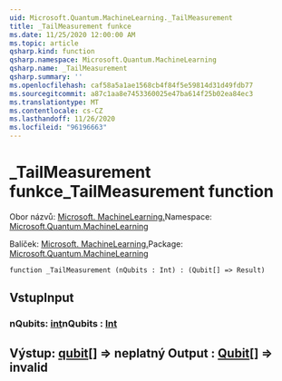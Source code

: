 ```yaml
---
uid: Microsoft.Quantum.MachineLearning._TailMeasurement
title: _TailMeasurement funkce
ms.date: 11/25/2020 12:00:00 AM
ms.topic: article
qsharp.kind: function
qsharp.namespace: Microsoft.Quantum.MachineLearning
qsharp.name: _TailMeasurement
qsharp.summary: ''
ms.openlocfilehash: caf58a5a1ae1568cb4f84f5e59814d31d49fdb77
ms.sourcegitcommit: a87c1aa8e7453360025e47ba614f25b02ea84ec3
ms.translationtype: MT
ms.contentlocale: cs-CZ
ms.lasthandoff: 11/26/2020
ms.locfileid: "96196663"
---
```

# <a name="_tailmeasurement-function"></a><span data-ttu-id="6120d-102">_TailMeasurement funkce</span><span class="sxs-lookup"><span data-stu-id="6120d-102">_TailMeasurement function</span></span>

<span data-ttu-id="6120d-103">Obor názvů: [Microsoft. MachineLearning.](xref:Microsoft.Quantum.MachineLearning)</span><span class="sxs-lookup"><span data-stu-id="6120d-103">Namespace: [Microsoft.Quantum.MachineLearning](xref:Microsoft.Quantum.MachineLearning)</span></span>

<span data-ttu-id="6120d-104">Balíček: [Microsoft. MachineLearning.](https://nuget.org/packages/Microsoft.Quantum.MachineLearning)</span><span class="sxs-lookup"><span data-stu-id="6120d-104">Package: [Microsoft.Quantum.MachineLearning](https://nuget.org/packages/Microsoft.Quantum.MachineLearning)</span></span>




```qsharp
function _TailMeasurement (nQubits : Int) : (Qubit[] => Result)
```


## <a name="input"></a><span data-ttu-id="6120d-105">Vstup</span><span class="sxs-lookup"><span data-stu-id="6120d-105">Input</span></span>

### <a name="nqubits--int"></a><span data-ttu-id="6120d-106">nQubits: [int](xref:microsoft.quantum.lang-ref.int)</span><span class="sxs-lookup"><span data-stu-id="6120d-106">nQubits : [Int](xref:microsoft.quantum.lang-ref.int)</span></span>





## <a name="output--qubit--__invalidresult__"></a><span data-ttu-id="6120d-107">Výstup: [qubit](xref:microsoft.quantum.lang-ref.qubit)[] => __neplatný <Result>__</span><span class="sxs-lookup"><span data-stu-id="6120d-107">Output : [Qubit](xref:microsoft.quantum.lang-ref.qubit)[] => __invalid<Result>__</span></span> 

